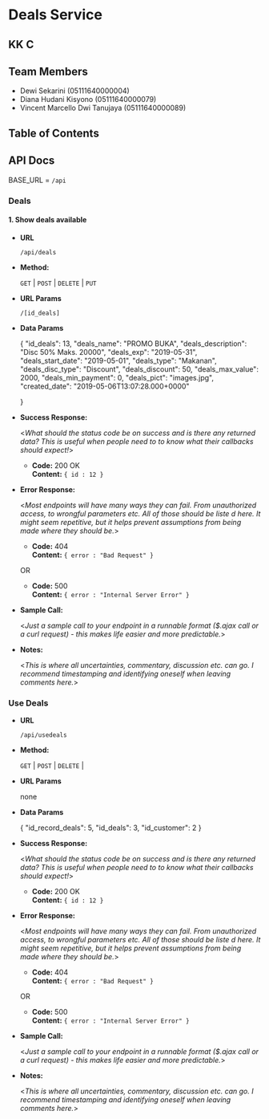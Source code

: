 # Deals Service
## KK C
## Team Members
- Dewi Sekarini (05111640000004)
- Diana Hudani Kisyono (05111640000079)
- Vincent Marcello Dwi Tanujaya (05111640000089)

## Table of Contents

## API Docs
BASE_URL = `/api`
### Deals
#### 1. Show deals available
* **URL**

  `/api/deals`

* **Method:**
  

  `GET` | `POST` | `DELETE` | `PUT`
  
*  **URL Params**
 
   `/[id_deals]`

* **Data Params**

  { 
    "id_deals": 13,
    "deals_name": "PROMO BUKA",
    "deals_description": "Disc 50% Maks. 20000",
    "deals_exp": "2019-05-31",
    "deals_start_date": "2019-05-01",
    "deals_type": "Makanan",
    "deals_disc_type": "Discount",
    "deals_discount": 50,
    "deals_max_value": 2000,
    "deals_min_payment": 0,
    "deals_pict": "images.jpg",
    "created_date": "2019-05-06T13:07:28.000+0000" 
   
  }

* **Success Response:**
  
  <_What should the status code be on success and is there any returned data? This is useful when people need to to know what their callbacks should expect!_>

  * **Code:** 200 OK<br />
    **Content:** `{ id : 12 }`
 
* **Error Response:**

  <_Most endpoints will have many ways they can fail. From unauthorized access, to wrongful parameters etc. All of those should be liste d here. It might seem repetitive, but it helps prevent assumptions from being made where they should be._>

  * **Code:** 404 <br />
    **Content:** `{ error : "Bad Request" }`

  OR

  * **Code:** 500 <br />
    **Content:** `{ error : "Internal Server Error" }`

* **Sample Call:**

  <_Just a sample call to your endpoint in a runnable format ($.ajax call or a curl request) - this makes life easier and more predictable._> 

* **Notes:**

  <_This is where all uncertainties, commentary, discussion etc. can go. I recommend timestamping and identifying oneself when leaving comments here._> 
  
### Use Deals
* **URL**

  `/api/usedeals`

* **Method:**
  

  `GET` | `POST` | `DELETE` |
  
*  **URL Params**
 
   none

* **Data Params**

   {
        "id_record_deals": 5,
        "id_deals": 3,
        "id_customer": 2
    }

* **Success Response:**
  
  <_What should the status code be on success and is there any returned data? This is useful when people need to to know what their callbacks should expect!_>

  * **Code:** 200 OK<br />
    **Content:** `{ id : 12 }`
 
* **Error Response:**

  <_Most endpoints will have many ways they can fail. From unauthorized access, to wrongful parameters etc. All of those should be liste d here. It might seem repetitive, but it helps prevent assumptions from being made where they should be._>

  * **Code:** 404 <br />
    **Content:** `{ error : "Bad Request" }`

  OR

  * **Code:** 500 <br />
    **Content:** `{ error : "Internal Server Error" }`

* **Sample Call:**

  <_Just a sample call to your endpoint in a runnable format ($.ajax call or a curl request) - this makes life easier and more predictable._> 

* **Notes:**

  <_This is where all uncertainties, commentary, discussion etc. can go. I recommend timestamping and identifying oneself when leaving comments here._> 
